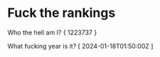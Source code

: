 # Fuck the rankings

Who the hell am I?
{ 1223737 }

What fucking year is it?
[ 2024-01-18T01:50:00Z ]
